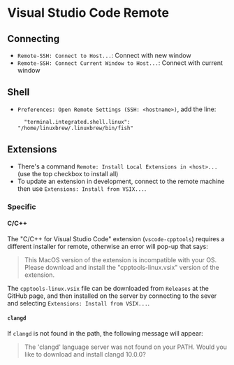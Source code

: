 # Visual Studio Code Remote

## Connecting

- `Remote-SSH: Connect to Host...`: Connect with new window
- `Remote-SSH: Connect Current Window to Host...`: Connect with current window

## Shell

- `Preferences: Open Remote Settings (SSH: <hostname>)`, add the line:

        "terminal.integrated.shell.linux": "/home/linuxbrew/.linuxbrew/bin/fish"

## Extensions

- There's a command `Remote: Install Local Extensions in <host>...` (use the top checkbox to install all)
- To update an extension in development, connect to the remote machine then use `Extensions: Install from VSIX...`.

### Specific

#### C/C++

The "C/C++ for Visual Studio Code" extension (`vscode-cpptools`) requires a different installer for remote, otherwise an error will pop-up that says:

> This MacOS version of the extension is incompatible with your OS. Please download and install the "cpptools-linux.vsix" version of the extension.

The `cpptools-linux.vsix` file can be downloaded from `Releases` at the GitHub page, and then installed on the server by connecting to the sever and selecting `Extensions: Install from VSIX...`.

#### `clangd`

If `clangd` is not found in the path, the following message will appear:

> The 'clangd' language server was not found on your PATH.
> Would you like to download and install clangd 10.0.0?
